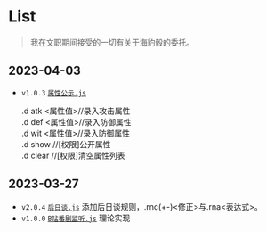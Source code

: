 List
====

> 我在文职期间接受的一切有关于海豹骰的委托。

2023-04-03
----------

* `v1.0.3` [`属性公示.js`](./plugins/属性公示.js)
  
  .d atk <属性值>//录入攻击属性</br>
  .d def <属性值>//录入防御属性</br>
  .d wit <属性值>//录入防御属性</br>
  .d show //[权限]公开属性</br>
  .d clear //[权限]清空属性列表

2023-03-27
----------

* `v2.0.4` [`后日谈.js`](./plugins/后日谈.js)
  添加后日谈规则，.rnc(+-)<修正>与.rna<表达式>。
* `v1.0.0` [`B站番剧监听.js`](./plugins/B站番剧监听.js)
  理论实现
